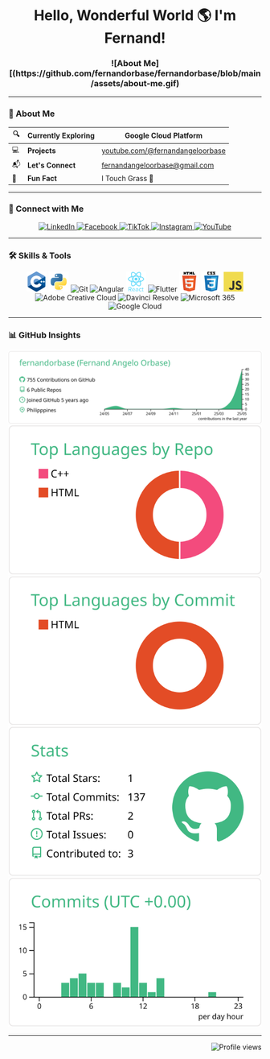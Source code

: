 <h1 align="center">Hello, Wonderful World 🌎 I'm Fernand!</h1>

<h3 align="center">
  ![About Me][(https://github.com/fernandorbase/fernandorbase/blob/main/assets/about-me.gif)
</h3>

---

### 🌟 About Me
<div align="center">

| 🔍 | **Currently Exploring** | Google Cloud Platform |
|---|-------------------------|--------------------------------------|
| 💻 | **Projects** | [youtube.com/@fernandangeloorbase](https://youtube.com/@fernandlsl) |
| 📬 | **Let's Connect**       | fernandangeloorbase@gmail.com       |
| 🍃 | **Fun Fact**            | I Touch Grass 🌾                    |

</div>

---

### 📱 Connect with Me

<p align="center">
  <a href="https://linkedin.com/in/fernand-angelo-orbase-026015203/" target="_blank">
    <img src="https://raw.githubusercontent.com/rahuldkjain/github-profile-readme-generator/master/src/images/icons/Social/linked-in-alt.svg" alt="LinkedIn" height="30" width="40" />
  </a>
  <a href="https://facebook.com/FERNANDonYT" target="_blank">
    <img src="https://raw.githubusercontent.com/rahuldkjain/github-profile-readme-generator/master/src/images/icons/Social/facebook.svg" alt="Facebook" height="30" width="40" />
  </a>
  <a href="https://tiktok.com/FERNANDonYT" target="_blank">
    <img src="https://cdn.worldvectorlogo.com/logos/tiktok-icon-2.svg" alt="TikTok" height="30" width="40" />
  </a>
  <a href="https://instagram.com/fernand.on.yt" target="_blank">
    <img src="https://raw.githubusercontent.com/rahuldkjain/github-profile-readme-generator/master/src/images/icons/Social/instagram.svg" alt="Instagram" height="30" width="40" />
  </a>
  <a href="https://www.youtube.com/@fernandonyt" target="_blank">
    <img src="https://raw.githubusercontent.com/rahuldkjain/github-profile-readme-generator/master/src/images/icons/Social/youtube.svg" alt="YouTube" height="30" width="40" />
  </a>
</p>

---

### 🛠️ Skills & Tools

<p align="center">
  <img src="https://raw.githubusercontent.com/devicons/devicon/master/icons/cplusplus/cplusplus-original.svg" alt="C++" width="40" height="40"/>
  <img src="https://raw.githubusercontent.com/devicons/devicon/master/icons/python/python-original.svg" alt="Python" width="40" height="40"/>
  <img src="https://www.vectorlogo.zone/logos/git-scm/git-scm-icon.svg" alt="Git" width="40" height="40"/>
  <img src="https://angular.io/assets/images/logos/angular/angular.svg" alt="Angular" width="40" height="40"/>
  <img src="https://raw.githubusercontent.com/devicons/devicon/master/icons/react/react-original-wordmark.svg" alt="React" width="40" height="40"/>
  <img src="https://www.vectorlogo.zone/logos/flutterio/flutterio-icon.svg" alt="Flutter" width="40" height="40"/>
  <img src="https://raw.githubusercontent.com/devicons/devicon/master/icons/html5/html5-original-wordmark.svg" alt="HTML5" width="40" height="40"/>
  <img src="https://raw.githubusercontent.com/devicons/devicon/master/icons/css3/css3-original-wordmark.svg" alt="CSS3" width="40" height="40"/>
  <img src="https://raw.githubusercontent.com/devicons/devicon/master/icons/javascript/javascript-original.svg" alt="JavaScript" width="40" height="40"/>
  <img src="https://upload.wikimedia.org/wikipedia/commons/thumb/4/4c/Adobe_Creative_Cloud_rainbow_icon.svg/360px-Adobe_Creative_Cloud_rainbow_icon.svg.png" alt="Adobe Creative Cloud" width="40" height="40"/>
  <img src="https://upload.wikimedia.org/wikipedia/commons/thumb/9/90/DaVinci_Resolve_17_logo.svg/98px-DaVinci_Resolve_17_logo.svg.png?20211228192035" alt="Davinci Resolve" width="40" height="40"/>
  <img src="https://res-1.cdn.office.net/files/fabric-cdn-prod_20230815.002/assets/brand-icons/product/svg/m365_48x1.svg" alt="Microsoft 365" width="40" height="40"/>
  <img src="https://www.vectorlogo.zone/logos/google_cloud/google_cloud-icon.svg" alt="Google Cloud" width="40" height="40"/>
</p>

---

### 📊 GitHub Insights

<div align="center">
  <img src="https://raw.githubusercontent.com/fernandorbase/fernand-orbase/master/profile-summary-card-output/vue/0-profile-details.svg"/>
  <img src="https://raw.githubusercontent.com/fernandorbase/fernand-orbase/master/profile-summary-card-output/vue/1-repos-per-language.svg"/>
  <img src="https://raw.githubusercontent.com/fernandorbase/fernand-orbase/master/profile-summary-card-output/vue/2-most-commit-language.svg"/>
  <img src="https://raw.githubusercontent.com/fernandorbase/fernand-orbase/master/profile-summary-card-output/vue/3-stats.svg"/>
  <img src="https://raw.githubusercontent.com/fernandorbase/fernand-orbase/master/profile-summary-card-output/vue/4-productive-time.svg"/>
</div>

---

<p align="right">
  <img src="https://komarev.com/ghpvc/?username=fernandorbase&label=Profile%20views&color=0e75b6&style=flat" alt="Profile views" />
</p>
